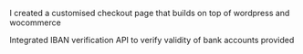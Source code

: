 I created a customised checkout page that builds on top of wordpress and wocommerce

Integrated IBAN verification API to verify validity of bank accounts provided
